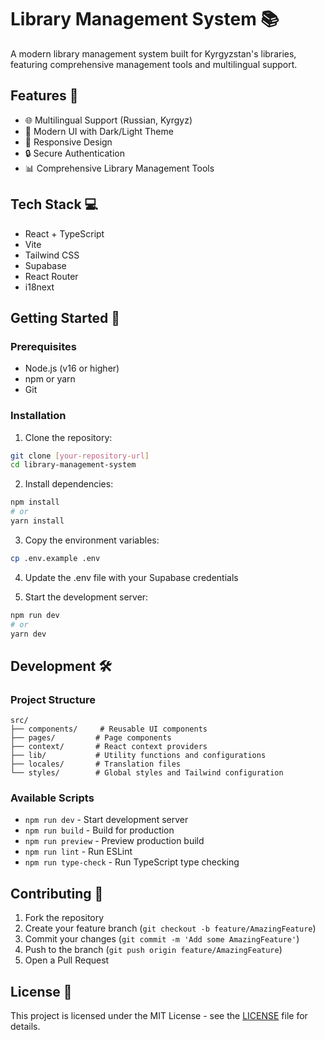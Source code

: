 # Library Management System 📚

A modern library management system built for Kyrgyzstan's libraries, featuring comprehensive management tools and multilingual support.

## Features 🌟

- 🌐 Multilingual Support (Russian, Kyrgyz)
- 🎨 Modern UI with Dark/Light Theme
- 📱 Responsive Design
- 🔒 Secure Authentication
- 📊 Comprehensive Library Management Tools

## Tech Stack 💻

- React + TypeScript
- Vite
- Tailwind CSS
- Supabase
- React Router
- i18next

## Getting Started 🚀

### Prerequisites

- Node.js (v16 or higher)
- npm or yarn
- Git

### Installation

1. Clone the repository:
```bash
git clone [your-repository-url]
cd library-management-system
```

2. Install dependencies:
```bash
npm install
# or
yarn install
```

3. Copy the environment variables:
```bash
cp .env.example .env
```

4. Update the .env file with your Supabase credentials

5. Start the development server:
```bash
npm run dev
# or
yarn dev
```

## Development 🛠️

### Project Structure

```
src/
├── components/     # Reusable UI components
├── pages/         # Page components
├── context/       # React context providers
├── lib/           # Utility functions and configurations
├── locales/       # Translation files
└── styles/        # Global styles and Tailwind configuration
```

### Available Scripts

- `npm run dev` - Start development server
- `npm run build` - Build for production
- `npm run preview` - Preview production build
- `npm run lint` - Run ESLint
- `npm run type-check` - Run TypeScript type checking

## Contributing 🤝

1. Fork the repository
2. Create your feature branch (`git checkout -b feature/AmazingFeature`)
3. Commit your changes (`git commit -m 'Add some AmazingFeature'`)
4. Push to the branch (`git push origin feature/AmazingFeature`)
5. Open a Pull Request

## License 📄

This project is licensed under the MIT License - see the [LICENSE](LICENSE) file for details.
